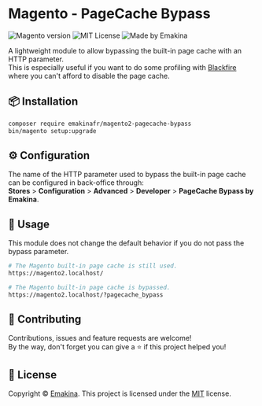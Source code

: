 Magento - PageCache Bypass
==========================
![Magento version](https://img.shields.io/badge/Magento-&gt;=%202.3.x-orange?style=for-the-badge)
![MIT License](https://img.shields.io/badge/License-MIT-blue?style=for-the-badge)
![Made by Emakina](https://img.shields.io/badge/Made%20by-EMAKINA-black?style=for-the-badge)

A lightweight module to allow bypassing the built-in page cache with an HTTP parameter.  
This is especially useful if you want to do some profiling with [Blackfire](https://blackfire.io/) where you can't
afford to disable the page cache.

📦 Installation
---------------
```bash
composer require emakinafr/magento2-pagecache-bypass
bin/magento setup:upgrade
```

⚙ Configuration
----------------
The name of the HTTP parameter used to bypass the built-in page cache can be configured in back-office through:  
**Stores** > **Configuration** > **Advanced** > **Developer** > **PageCache Bypass by Emakina**.

🚀 Usage
--------
This module does not change the default behavior if you do not pass the bypass parameter.

```bash
# The Magento built-in page cache is still used.
https://magento2.localhost/

# The Magento built-in page cache is bypassed.
https://magento2.localhost/?pagecache_bypass
```

🤝 Contributing
---------------
Contributions, issues and feature requests are welcome!  
By the way, don't forget you can give a ⭐️ if this project helped you!

📝 License
----------
Copyright © [Emakina](https://www.emakina.fr/). This project is licensed under the [MIT](/LICENSE) license.
